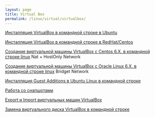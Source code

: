 ```yaml
---
layout: page
title: Virtual Box
permalink: /linux/virtual/virtualbox/
---
```




[Инсталляция VirtualBox в командной строке в Ubuntu](/linux/virtual/virtualbox/installation/ubuntu/14.04/)

[Инсталляция VirtualBox в командной строке в RedHat/Centos](/linux/virtual/virtualbox/installation/centos/6/)

[Создание виртуальной машины VirtualBox с Centos 6.X. в командной строке linux](/linux/virtual/virtualbox/vm/centos-6/) Nat + HostOnly Network

[Создание виртуальной машины VirtualBox с Oracle Linux 6.X. в командной строке linux](/linux/virtual/virtualbox/vm/oracle-linux-6/) Bridget Network

[Инсталляция Guest Additions в Ubuntu Linux в командной строке](/linux/virtual/virtualbox/guest-additions-installation-in-command-line/)

[Работа со снапшотами](/linux/virtual/virtualbox/snapshots/)

[Export и Import виртуальных машин VirtualBox](/linux/virtual/virtualbox/export-import/)

[Замена виртуального диска VirtualBox в командной строке](/linux/virtual/virtualbox/replace-disk/)
